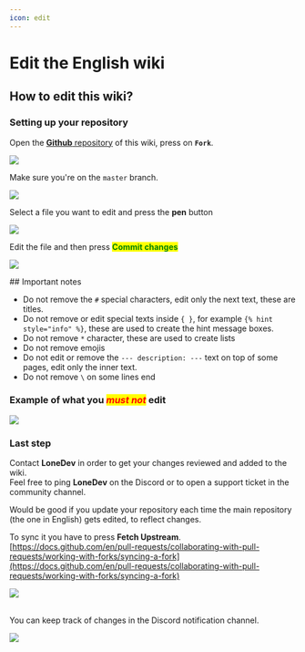 ```yaml
---
icon: edit
---
```


# Edit the English wiki

## How to edit this wiki?

### Setting up your repository

Open the [**Github** repository](https://github.com/LoneDev6/Wiki-ItemsAdder) of this wiki, press on **`Fork`**.&#x20;

![](<../.gitbook/assets/image (214).png>)

Make sure you're on the `master` branch.

![](<../.gitbook/assets/image (141).png>)

Select a file you want to edit and press the **pen** button

![](<../.gitbook/assets/image (189).png>)

Edit the file and then press <mark style="color:green;">**Commit changes**</mark>

![](<../.gitbook/assets/image (190).png>)


<Warning>
## Important notes

* Do not remove the `#` special characters, edit only the next text, these are titles.
* Do not remove or edit special texts inside `{ }`, for example `{% hint style="info" %}`, these are used to create the hint message boxes.
* Do not remove `*` character, these are used to create lists
* Do not remove emojis
* Do not edit or remove the `--- description: ---` text on top of some pages, edit only the inner text.
* Do not remove `\` on some lines end
</Warning>


### Example of what you _<mark style="color:red;">must not</mark>_ edit

![](<../.gitbook/assets/image (125).png>)

### Last step

Contact **LoneDev** in order to get your changes reviewed and added to the wiki.\
Feel free to ping **LoneDev** on the Discord or to open a support ticket in the community channel.


<Note>
Would be good if you update your repository each time the main repository (the one in English) gets edited, to reflect changes.

To sync it you have to press **Fetch Upstream**.\
[https://docs.github.com/en/pull-requests/collaborating-with-pull-requests/working-with-forks/syncing-a-fork](https://docs.github.com/en/pull-requests/collaborating-with-pull-requests/working-with-forks/syncing-a-fork)

![](<../.gitbook/assets/image (212).png>)

\
You can keep track of changes in the Discord notification channel.

![](<../.gitbook/assets/image (185).png>)
</Note>